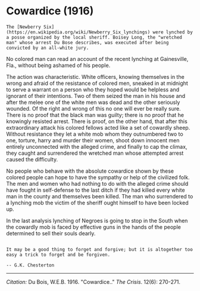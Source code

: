 # Cowardice (1916)


```{margin}
The [Newberry Six](https://en.wikipedia.org/wiki/Newberry_Six_lynchings) were lynched by a posse organized by the local sheriff. Boisey Long, the "wretched man" whose arrest Du Bose describes, was executed after being convicted by an all-white jury.
```

No colored man can read an account of the recent lynching at Gainesville, Fla., without being ashamed of his people.

The action was characteristic. White officers, knowing themselves in the wrong and afraid of the resistance of colored men, sneaked in at midnight to serve a warrant on a person who they hoped would be helpless and ignorant of their intentions. Two of them seized the man in his house and after the melee one of the white men was dead and the other seriously wounded. Of the right and wrong of this no one will ever be really sure. There is no proof that the black man was guilty; there is no proof that he knowingly resisted arrest. There is proof, on the other hand, that after this extraordinary attack his colored fellows acted like a set of cowardly sheep. Without resistance they let a white mob whom they outnumbered two to one, torture, harry and murder their women, shoot down innocent men entirely unconnected with the alleged crime, and finally to cap the climax, they caught and surrendered the wretched man whose attempted arrest caused the difficulty.

No people who behave with the absolute cowardice shown by these colored people can hope to have the sympathy or help of the civilized folk. The men and women who had nothing to do with the alleged crime should have fought in self-defense to the last ditch if they had killed every white man in the county and themselves been killed. The man who surrendered to a lynching mob the victim of the sheriff ought himself to have been locked up.

In the last analysis lynching of Negroes is going to stop in the South when the cowardly mob is faced by effective guns in the hands of the people determined to sell their souls dearly.

```{epigraph}

It may be a good thing to forget and forgive; but it is altogether too easy a trick to forget and be forgiven.

-- G.K. Chesterton
```




______________
*Citation:* Du Bois, W.E.B. 1916. "Cowardice.." *The Crisis*. 12(6): 270-271.